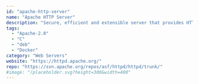 ```yaml
---
id: "apache-http-server"
name: "Apache HTTP Server"
description: "Secure, efficient and extensible server that provides HTTP services in sync with the current HTTP standards."
tags:
  - "Apache-2.0"
  - "C"
  - "deb"
  - "Docker"
category: "Web Servers"
website: "https://httpd.apache.org/"
repo: "https://svn.apache.org/repos/asf/httpd/httpd/trunk/"
#image: "/placeholder.svg?height=300&width=400"
---
```


